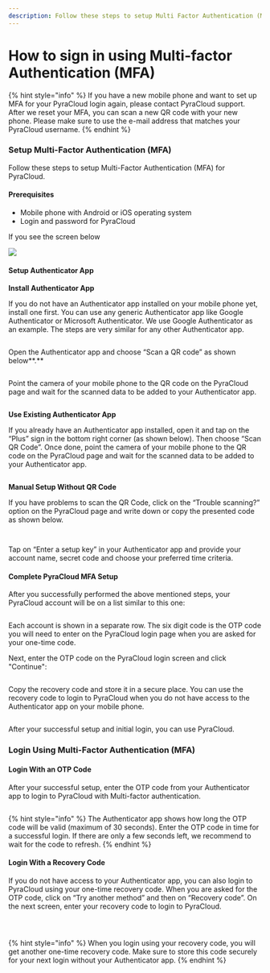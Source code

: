 ```yaml
---
description: Follow these steps to setup Multi Factor Authentication (MFA).
---
```


# How to sign in using Multi-factor Authentication (MFA)

{% hint style="info" %}
If you have a new mobile phone and want to set up MFA for your PyraCloud login again, please contact PyraCloud support. After we reset your MFA, you can scan a new QR code with your new phone. Please make sure to use the e-mail address that matches your PyraCloud username.
{% endhint %}

### Setup Multi-Factor Authentication (MFA)

Follow these steps to setup Multi-Factor Authentication (MFA) for PyraCloud.

#### **Prerequisites**

* Mobile phone with Android or iOS operating system
* Login and password for PyraCloud

If you see the screen below

![](<../../.gitbook/assets/image (7) (1) (1) (1).png>)

#### Setup Authenticator App

**Install Authenticator App**

If you do not have an Authenticator app installed on your mobile phone yet, install one first. You can use any generic Authenticator app like Google Authenticator or Microsoft Authenticator. We use Google Authenticator as an example. The steps are very similar for any other Authenticator app.

<figure><img src="../../.gitbook/assets/image (2) (1) (1) (1) (1).png" alt=""><figcaption></figcaption></figure>

Open the Authenticator app and choose “Scan a QR code” as shown below**.**

<figure><img src="../../.gitbook/assets/image (3) (1) (1) (1) (1).png" alt=""><figcaption></figcaption></figure>

Point the camera of your mobile phone to the QR code on the PyraCloud page and wait for the scanned data to be added to your Authenticator app.

<figure><img src="../../.gitbook/assets/image (4) (1) (1) (1) (1).png" alt=""><figcaption></figcaption></figure>

**Use Existing Authenticator App**

If you already have an Authenticator app installed, open it and tap on the “Plus” sign in the bottom right corner (as shown below). Then choose “Scan QR Code”. Once done, point the camera of your mobile phone to the QR code on the PyraCloud page and wait for the scanned data to be added to your Authenticator app.

<figure><img src="../../.gitbook/assets/image (5) (1) (1) (1) (1).png" alt=""><figcaption></figcaption></figure>

**Manual Setup Without QR Code**

If you have problems to scan the QR Code, click on the “Trouble scanning?” option on the PyraCloud page and write down or copy the presented code as shown below.

<figure><img src="../../.gitbook/assets/image (6) (1) (1) (1) (1).png" alt=""><figcaption></figcaption></figure>

<figure><img src="../../.gitbook/assets/image (7) (1) (1) (1) (1).png" alt=""><figcaption></figcaption></figure>

Tap on “Enter a setup key” in your Authenticator app and provide your account name, secret code and choose your preferred time criteria.

#### Complete PyraCloud MFA Setup

After you successfully performed the above mentioned steps, your PyraCloud account will be on a list similar to this one:

<figure><img src="../../.gitbook/assets/image (8) (1) (1) (1).png" alt=""><figcaption></figcaption></figure>

Each account is shown in a separate row. The six digit code is the OTP code you will need to enter on the PyraCloud login page when you are asked for your one-time code.

Next, enter the OTP code on the PyraCloud login screen and click "Continue":

<figure><img src="../../.gitbook/assets/image (9) (1) (1) (1).png" alt=""><figcaption></figcaption></figure>

Copy the recovery code and store it in a secure place. You can use the recovery code to login to PyraCloud when you do not have access to the Authenticator app on your mobile phone.

<figure><img src="../../.gitbook/assets/image (11) (1) (1) (1).png" alt=""><figcaption></figcaption></figure>

After your successful setup and initial login, you can use PyraCloud.

### Login Using Multi-Factor Authentication (MFA)

#### Login With an OTP Code

After your successful setup, enter the OTP code from your Authenticator app to login to PyraCloud with Multi-factor authentication.

<figure><img src="../../.gitbook/assets/image (12) (1) (1) (1).png" alt=""><figcaption></figcaption></figure>

{% hint style="info" %}
The Authenticator app shows how long the OTP code will be valid (maximum of 30 seconds). Enter the OTP code in time for a successful login. If there are only a few seconds left, we recommend to wait for the code to refresh.
{% endhint %}

#### Login With a Recovery Code

If you do not have access to your Authenticator app, you can also login to PyraCloud using your one-time recovery code. When you are asked for the OTP code, click on “Try another method” and then on “Recovery code”. On the next screen, enter your recovery code to login to PyraCloud.

<figure><img src="../../.gitbook/assets/image (13) (1) (1) (1).png" alt=""><figcaption></figcaption></figure>

<figure><img src="../../.gitbook/assets/image (15) (1) (1) (1).png" alt=""><figcaption></figcaption></figure>

<figure><img src="../../.gitbook/assets/image (16) (1) (1) (1).png" alt=""><figcaption></figcaption></figure>

{% hint style="info" %}
When you login using your recovery code, you will get another one-time recovery code. Make sure to store this code securely for your next login without your Authenticator app.
{% endhint %}

<figure><img src="../../.gitbook/assets/image (17) (1) (1) (1).png" alt=""><figcaption></figcaption></figure>
